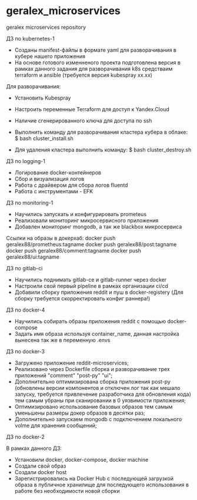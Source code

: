 # geralex_microservices
geralex microservices repository

ДЗ по kubernetes-1
 - Созданы manifest-файлы в формате yaml для разворачивания в кубере нашего приложения
 - На основе готового изменненого проекта подготовлена версия в рамках данного задания для разворачивания k8s средстваим terraform и ansible (требуется версия kubespray xx.xx)

 Для разворачивания:

 - Установить Kubespray
 - Настроить переменные Terraform для доступ к Yandex.Cloud
 - Наличие сгенерированного ключа для доступа по ssh
 - Выполнить команду для разворачивания кластера кубера в облаке:
  $ bash cluster_install.sh

 - Для удаления кластера выполнить команду:
  $ bash cluster_destroy.sh

ДЗ по logging-1
 - Логирование docker-контейнеров
 - Сбор и визуализация логов
 - Работа с драйвером для сбора логов fluentd
 - Работа с инструментами - EFK

ДЗ по monitoring-1
 - Научились запускать и конфигурировать prometeus
 - Реализовали мониторинг микросервисного приложения
 - Добавлен мониторинг mongodb, а так же blackbox микросервиса

 Ссылки на образы в докерхаб:
 docker push geralex88/prometheus:tagname
 docker push geralex88/post:tagname
 docker push geralex88/comment:tagname
 docker push geralex88/ui:tagname

ДЗ по gitlab-ci
 - Научились поднимать gitlab-ce и gitlab-runner через docker
 - Настроили свой первый pipeline в рамках организации ci/cd
 - Добавили сборку приложения reddit и пуш в docker-registery (Для сборку требуется скорректировать конфиг раннера!)

ДЗ по docker-4

 - Научились собирать образы приложения reddit с помощью docker-compose
 - Задать имя образа используя container_name, данная настройка вынесена так же в переменную .envs

ДЗ по docker-3

 - Загружено приложение reddit-microservices;
 - Реализовано через Dockerfile сборка и разворачивание трех приложений "comment" "post-py" "ui";
 - Дополнительно оптимизирована сборка приложения post-py (обновлены версии компонентов и отключен лог так как мешало запуску, требуется привлечение разработчика для обновления кода) тем самым убраны при сканировании в 0 уязвимости приложения;
 - Оптимизировано использование базовых образов тем самым уменьшены размеры докер образов в десятки раз;
 - Дополнительно запускаем mongodb с подключением локального volme для хранения сообщений;

ДЗ по docker-2

В рамках данного ДЗ:
- Установили docker, docker-compose, docker machine
- Создали свой образ
- Создали docker host
- Зарегистрировались на Docker Hub с последующей загрузкой образа в публичное хранилище для последующего использования в работе без необходимости новой сборки
